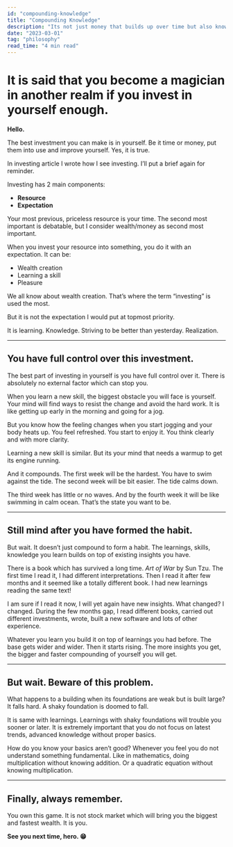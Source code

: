 ```yaml
---
id: "compounding-knowledge"
title: "Compounding Knowledge"
description: "Its not just money that builds up over time but also knowledge"
date: "2023-03-01"
tag: "philosophy"
read_time: "4 min read"
---
```


# It is said that you become a magician in another realm if you invest in yourself enough.

**Hello.**

The best investment you can make is in yourself. Be it time or money, put them into use and improve yourself. Yes, it is true.

In investing article I wrote how I see investing. I’ll put a brief again for reminder.

Investing has 2 main components:

- **Resource**
- **Expectation**

Your most previous, priceless resource is your time. The second most important is debatable, but I consider wealth/money as second most important.

When you invest your resource into something, you do it with an expectation. It can be:

- Wealth creation  
- Learning a skill  
- Pleasure

We all know about wealth creation. That’s where the term “investing” is used the most.

But it is not the expectation I would put at topmost priority.

It is learning. Knowledge. Striving to be better than yesterday. Realization.

---

## You have full control over this investment.

The best part of investing in yourself is you have full control over it. There is absolutely no external factor which can stop you.

When you learn a new skill, the biggest obstacle you will face is yourself. Your mind will find ways to resist the change and avoid the hard work. It is like getting up early in the morning and going for a jog.

But you know how the feeling changes when you start jogging and your body heats up. You feel refreshed. You start to enjoy it. You think clearly and with more clarity.

Learning a new skill is similar. But its your mind that needs a warmup to get its engine running.

And it compounds. The first week will be the hardest. You have to swim against the tide. The second week will be bit easier. The tide calms down.

The third week has little or no waves. And by the fourth week it will be like swimming in calm ocean. That’s the state you want to be.

---

## Still mind after you have formed the habit.

But wait. It doesn’t just compound to form a habit. The learnings, skills, knowledge you learn builds on top of existing insights you have.

There is a book which has survived a long time. *Art of War* by Sun Tzu. The first time I read it, I had different interpretations. Then I read it after few months and it seemed like a totally different book. I had new learnings reading the same text!

I am sure if I read it now, I will yet again have new insights. What changed? I changed. During the few months gap, I read different books, carried out different investments, wrote, built a new software and lots of other experience.

Whatever you learn you build it on top of learnings you had before. The base gets wider and wider. Then it starts rising. The more insights you get, the bigger and faster compounding of yourself you will get.

---

## But wait. Beware of this problem.

What happens to a building when its foundations are weak but is built large? It falls hard. A shaky foundation is doomed to fall.

It is same with learnings. Learnings with shaky foundations will trouble you sooner or later. It is extremely important that you do not focus on latest trends, advanced knowledge without proper basics.

How do you know your basics aren’t good? Whenever you feel you do not understand something fundamental. Like in mathematics, doing multiplication without knowing addition. Or a quadratic equation without knowing multiplication.

---

## Finally, always remember.

You own this game. It is not stock market which will bring you the biggest and fastest wealth. It is you.

**See you next time, hero. 😁**

